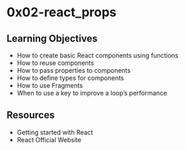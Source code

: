 # 0x02-react_props
## Learning Objectives
  - How to create basic React components using functions
  - How to reuse components
  - How to pass properties to components
  - How to define types for components
  - How to use Fragments
  - When to use a key to improve a loop’s performance
## Resources
  - Getting started with React
  - React Official Website
